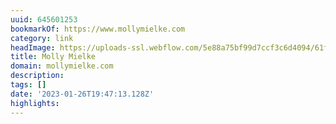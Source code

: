 ```yaml
---
uuid: 645601253
bookmarkOf: https://www.mollymielke.com
category: link
headImage: https://uploads-ssl.webflow.com/5e88a75bf99d7ccf3c6d4094/61fce8dd9f54252d83b4c077_Frame%2033.png
title: Molly Mielke
domain: mollymielke.com
description:
tags: []
date: '2023-01-26T19:47:13.128Z'
highlights:
---
```



